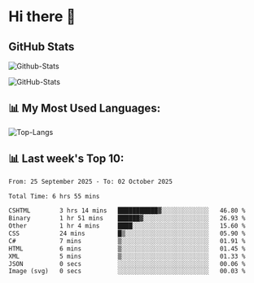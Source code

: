# Hi there 👋

## GitHub Stats
![Github-Stats](https://github-readme-stats-sigma-five.vercel.app/api?username=ltorson&show_icons=true&theme=radical&count_private=true&show=reviews,discussions_started,discussions_answered,prs_merged,prs_merged_percentage)

![GitHub-Stats](https://github-readme-stats.vercel.app/api/wakatime?username=LeeTorson&theme=synthwave&size_weight=0.5&count_weight=0.5&title_color=36F9F6&langs_count=10&count_private=true)

## 📊 My Most Used Languages:
![Top-Langs](https://github-readme-stats-sigma-five.vercel.app/api/top-langs/?username=LTorson&layout=compact&langs_count=10)


## 📊 Last week's Top 10:
<!--START_SECTION:waka-->

```txt
From: 25 September 2025 - To: 02 October 2025

Total Time: 6 hrs 55 mins

CSHTML        3 hrs 14 mins   ███████████▓░░░░░░░░░░░░░   46.80 %
Binary        1 hr 51 mins    ██████▓░░░░░░░░░░░░░░░░░░   26.93 %
Other         1 hr 4 mins     ████░░░░░░░░░░░░░░░░░░░░░   15.60 %
CSS           24 mins         █▒░░░░░░░░░░░░░░░░░░░░░░░   05.90 %
C#            7 mins          ▒░░░░░░░░░░░░░░░░░░░░░░░░   01.91 %
HTML          6 mins          ▒░░░░░░░░░░░░░░░░░░░░░░░░   01.45 %
XML           5 mins          ▒░░░░░░░░░░░░░░░░░░░░░░░░   01.33 %
JSON          0 secs          ░░░░░░░░░░░░░░░░░░░░░░░░░   00.06 %
Image (svg)   0 secs          ░░░░░░░░░░░░░░░░░░░░░░░░░   00.03 %
```

<!--END_SECTION:waka-->
